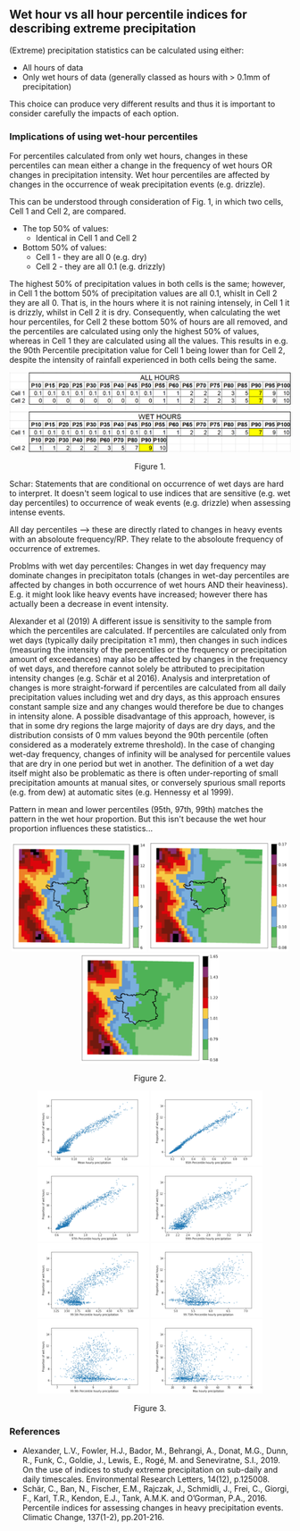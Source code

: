 
## Wet hour vs all hour percentile indices for describing extreme precipitation
(Extreme) precipitation statistics can be calculated using either:
* All hours of data  
* Only wet hours of data (generally classed as hours with > 0.1mm of precipitation)

This choice can produce very different results and thus it is important to consider carefully the impacts of each option.

### Implications of using wet-hour percentiles
For percentiles calculated from only wet hours, changes in these percentiles can mean either a change in the frequency of wet hours OR changes in precipitation intensity. Wet hour percentiles are affected by changes in the occurrence of weak precipitation events (e.g. drizzle). 

This can be understood through consideration of Fig. 1, in which two cells, Cell 1 and Cell 2, are compared.  
* The top 50% of values:
    * Identical in Cell 1 and Cell 2
* Bottom 50% of values:
    * Cell 1 - they are all 0 (e.g. dry)
    * Cell 2 - they are all 0.1 (e.g. drizzly)
    
    
The highest 50% of precipitation values in both cells is the same; however, in Cell 1 the bottom 50% of precipitation values are all 0.1, whislt in Cell 2 they are all 0. That is, in the hours where it is not raining intensely, in Cell 1 it is drizzly, whilst in Cell 2 it is dry. Consequently, when calculating the wet hour percentiles, for Cell 2 these bottom 50% of hours are all removed, and the percentiles are calculated using only the highest 50% of values, whereas in Cell 1 they are calculated using all the values. This results in e.g. the 90th Percentile precipitation value for Cell 1 being lower than for Cell 2, despite the intensity of rainfall experienced in both cells being the same.

<p align="center">
<img src="Figs/WetvAllHourPercentiles2.PNG" width="800"  title="Original 1km grid" /> </p>
<p align="center">Figure 1. <p align="center">

Schar:
Statements that are conditional on occurrence of wet days are hard to interpret.
It doesn't seem logical to use indices that are sensitive (e.g. wet day percentiles) to occurrence of weak events (e.g. drizzle) when assessing intense events.

All day percentiles --> these are directly rlated to changes in heavy events with an absoloute frequency/RP. They relate to the absoloute frequency of occurrence of extremes.

Problms with wet day percentiles:
Changes in wet day frequency may dominate changes in precipitaton totals (changes in wet-day percentiles are affected by changes in both occurrence of wet hours AND their heaviness). E.g. it might look like heavy events have increased; however there has actually been a decrease in event intensity.

Alexander et al (2019)
A different issue is sensitivity to the sample from which the percentiles are calculated. If percentiles are calculated only from wet days (typically daily precipitation ≥1 mm), then changes in such indices (measuring the intensity of the percentiles or the frequency or precipitation amount of exceedances) may also be affected by changes in the frequency of wet days, and therefore cannot solely be attributed to precipitation intensity changes (e.g. Schär et al 2016). Analysis and interpretation of changes is more straight-forward if percentiles are calculated from all daily precipitation values including wet and dry days, as this approach ensures constant sample size and any changes would therefore be due to changes in intensity alone. A possible disadvantage of this approach, however, is that in some dry regions the large majority of days are dry days, and the distribution consists of 0 mm values beyond the 90th percentile (often considered as a moderately extreme threshold). In the case of changing wet-day frequency, changes of infinity will be analysed for percentile values that are dry in one period but wet in another. The definition of a wet day itself might also be problematic as there is often under-reporting of small precipitation amounts at manual sites, or conversely spurious small reports (e.g. from dew) at automatic sites (e.g. Hennessy et al 1999).


Pattern in mean and lower percentiles (95th, 97th, 99th) matches the pattern in the wet hour proportion.
But this isn't because the wet hour proportion influences these statistics...

<p align="center">
<img src="CalculateStatsForClustering/Figs/wet_prop_EM_mean.png" width="242  title="Original 1km grid" />
<img src="CalculateStatsForClustering/Figs/jja_mean_EM_mean.png" width="250"  title="Original 1km grid" />
<img src="CalculateStatsForClustering/Figs/jja_p97_EM_mean.png" width="250"  title="Original 1km grid" />
<p align="center">Figure 2.  <p align="center">


<p align="center">
<img src="CalculateStatsForClustering/Figs/em01_MeanVsWetHourProp.png" width="200"  title="Original 1km grid" />
<img src="CalculateStatsForClustering/Figs/em01_95th PercentileVsWetHourProp.png" width="200"  title="Original 1km grid" />
<img src="CalculateStatsForClustering/Figs/em01_97th PercentileVsWetHourProp.png" width="200"  title="Original 1km grid" />
<img src="CalculateStatsForClustering/Figs/em01_99th PercentileVsWetHourProp.png" width="200"  title="Original 1km grid" />
<img src="CalculateStatsForClustering/Figs/em01_99.5th PercentileVsWetHourProp.png" width="200"  title="Original 1km grid" />
<img src="CalculateStatsForClustering/Figs/em01_99.75th PercentileVsWetHourProp.png" width="200"  title="Original 1km grid" />
<img src="CalculateStatsForClustering/Figs/em01_99.9th PercentileVsWetHourProp.png" width="200"  title="Original 1km grid" />
<img src="CalculateStatsForClustering/Figs/em01_MaxVsWetHourProp.png" width="200"  title="Original 1km grid" /> </p>
<p align="center">Figure 3.  <p align="center">


### References
* Alexander, L.V., Fowler, H.J., Bador, M., Behrangi, A., Donat, M.G., Dunn, R., Funk, C., Goldie, J., Lewis, E., Rogé, M. and Seneviratne, S.I., 2019. On the use of indices to study extreme precipitation on sub-daily and daily timescales. Environmental Research Letters, 14(12), p.125008.  
* Schär, C., Ban, N., Fischer, E.M., Rajczak, J., Schmidli, J., Frei, C., Giorgi, F., Karl, T.R., Kendon, E.J., Tank, A.M.K. and O’Gorman, P.A., 2016. Percentile indices for assessing changes in heavy precipitation events. Climatic Change, 137(1-2), pp.201-216.
